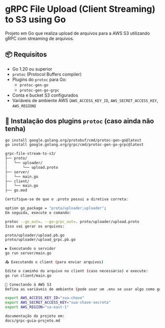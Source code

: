 # gRPC File Upload (Client Streaming) to S3 using Go

Projeto em Go que realiza upload de arquivos para a AWS S3 utilizando gRPC com streaming de arquivos.

## 📦 Requisitos

- Go 1.20 ou superior
- `protoc` (Protocol Buffers compiler)
- Plugins do `protoc` para Go:
  - `protoc-gen-go`
  - `protoc-gen-go-grpc`
- Conta e bucket S3 configurados
- Variáveis de ambiente AWS (`AWS_ACCESS_KEY_ID`, `AWS_SECRET_ACCESS_KEY`, `AWS_REGION`)

## 🧱 Instalação dos plugins `protoc` (caso ainda não tenha)

```bash
go install google.golang.org/protobuf/cmd/protoc-gen-go@latest
go install google.golang.org/grpc/cmd/protoc-gen-go-grpc@latest

grpc-file-stream-to-s3/
├── proto/
│   └── uploader/
│       └── upload.proto
├── server/
│   └── main.go
├── client/
│   └── main.go
├── go.mod

Certifique-se de que o .proto possui a diretiva correta:

option go_package = "proto/uploader;uploader";
Em seguida, execute o comando:

protoc --go_out=. --go-grpc_out=. proto/uploader/upload.proto
Isso vai gerar os arquivos:

proto/uploader/upload.pb.go
proto/uploader/upload_grpc.pb.go

▶️ Executando o servidor
go run server/main.go

📤 Executando o client (para enviar arquivos)

Edite o caminho do arquivo no client (caso necessário) e execute:
go run client/main.go

🐘 Conectando à AWS S3
Defina as variáveis de ambiente (pode usar um .env se usar algo como godotenv):

export AWS_ACCESS_KEY_ID="sua-chave"
export AWS_SECRET_ACCESS_KEY="sua-chave-secreta"
export AWS_REGION="sa-east-1"

documentação do projeto em:
docs/grpc-guia-projeto.md